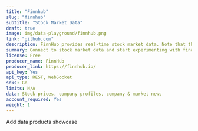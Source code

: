 ```yaml
---
title: "Finnhub"
slug: "finnhub"
subtitle: "Stock Market Data" 
draft: true
image: img/data-playground/finnhub.png
link: "github.com"
description: FinnHub provides real-time stock market data. Note that the stock market is closed during certain times of days and days of the week.
summary: Connect to stock market data and start experimenting with financial models and apps.
license: Free
producer_name: FinnHub
producer_link: https://finnhub.io/
api_key: Yes
api_type: REST, WebSocket
sdks: Go
limits: N/A
data: Stock prices, company profiles, company & market news
account_required: Yes
weight: 1
---
```


Add data products showcase 


